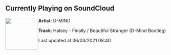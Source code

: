 ## Currently Playing on SoundCloud

[<img align="left" width="100" src="https://i1.sndcdn.com/artworks-000676630459-dcylj3-t500x500.jpg">](https://soundcloud.com/djdmind/halsey-finally-beautiful-stranger-d-mind-bootleg)

**Artist**: D-MIND 

**Track**: Halsey - Finally / Beautiful Stranger (D-Mind Bootleg)

Last updated at 06/03/2021 08:40
